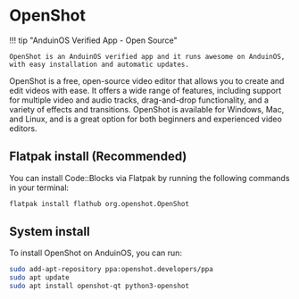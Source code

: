 # OpenShot

!!! tip "AnduinOS Verified App - Open Source"

    OpenShot is an AnduinOS verified app and it runs awesome on AnduinOS, with easy installation and automatic updates.

OpenShot is a free, open-source video editor that allows you to create and edit videos with ease. It offers a wide range of features, including support for multiple video and audio tracks, drag-and-drop functionality, and a variety of effects and transitions. OpenShot is available for Windows, Mac, and Linux, and is a great option for both beginners and experienced video editors.

## Flatpak install (Recommended)

You can install Code::Blocks via Flatpak by running the following commands in your terminal:

```bash
flatpak install flathub org.openshot.OpenShot
```

## System install

To install OpenShot on AnduinOS, you can run:

```bash
sudo add-apt-repository ppa:openshot.developers/ppa
sudo apt update
sudo apt install openshot-qt python3-openshot
```
